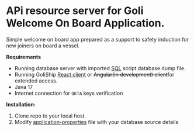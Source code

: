 # APi resource server for Goli Welcome On Board Application.

Simple welcome on board app prepared as a support to safety induction for new joiners on board a vessel. 

**Requirements**
- Running database server with imported [SQL](https://github.com/devgitt82/GoliShip-SQL) script database dump file.
- Running GoliShip [React client]() or ~~Angular(in development) client~~for extended access.
- Java 17
- Internet connection for `OKTA` keys verification

**Installation:**

1. Clone repo to your local host.
2. Modify [application-properties](/src/main/resources/) file with your database source details

